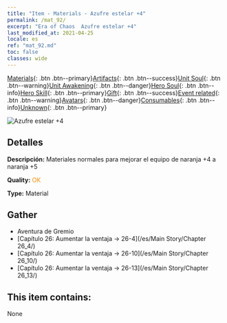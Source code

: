 ```yaml
---
title: "Item - Materials - Azufre estelar +4"
permalink: /mat_92/
excerpt: "Era of Chaos  Azufre estelar +4"
last_modified_at: 2021-04-25
locale: es
ref: "mat_92.md"
toc: false
classes: wide
---
```

 [Materials](/ItemsES/){: .btn .btn--primary}[Artifacts](/ItemsES/Artifacts/){: .btn .btn--success}[Unit Soul](/ItemsES/UnitSoul/){: .btn .btn--warning}[Unit Awakening](/ItemsES/UnitAwakening/){: .btn .btn--danger}[Hero Soul](/ItemsES/HeroSoul/){: .btn .btn--info}[Hero Skill](/ItemsES/HeroSkill/){: .btn .btn--primary}[Gift](/ItemsES/Gift/){: .btn .btn--success}[Event related](/ItemsES/Events/){: .btn .btn--warning}[Avatars](/ItemsES/Avatars/){: .btn .btn--danger}[Consumables](/ItemsES/Consumables/){: .btn .btn--info}[Unknown](/ItemsES/Unknown/){: .btn .btn--primary}

 ![Azufre estelar +4](/images/t/i_cailiao_liuhuang3.png)

## Detalles
 **Descripción:** Materiales normales para mejorar el equipo de naranja +4 a naranja +5

 **Quality:** <span style="color: #FF8C00">OK</span>

 **Type:** Material

## Gather

*    Aventura de Gremio 
*    [Capítulo 26: Aumentar la ventaja -> 26-4](/es/Main Story/Chapter 26_4/) 
*    [Capítulo 26: Aumentar la ventaja -> 26-10](/es/Main Story/Chapter 26_10/) 
*    [Capítulo 26: Aumentar la ventaja -> 26-13](/es/Main Story/Chapter 26_13/) 

## This item contains:

  None

